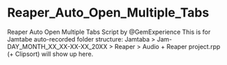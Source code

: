 # Reaper_Auto_Open_Multiple_Tabs
Reaper Auto Open Multiple Tabs Script by @GemExperience
This is for Jamtabe auto-recorded folder structure:
Jamtaba > 
Jam-DAY_MONTH_XX_XX-XX-XX_20XX >
Reaper > 
Audio + Reaper project.rpp (+ Clipsort) will show up here.
